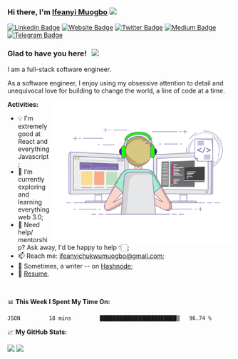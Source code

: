 ### Hi there, I'm <a href="https://ifeanyimuogbo.me" target="_blank">Ifeanyi Muogbo</a> <img src="https://media.giphy.com/media/hvRJCLFzcasrR4ia7z/giphy.gif" width="25px">

[![Linkedin Badge](https://img.shields.io/badge/-LinkedIn-0e76a8?style=flat-square&logo=Linkedin&logoColor=white)](https://linkedin.com/in/feanyichukwu-muogbo)
[![Website Badge](https://img.shields.io/badge/Website-3b5998?style=flat-square&logo=google-chrome&logoColor=white)](https://ifeanyimuogbo.me)
[![Twitter Badge](https://img.shields.io/badge/-Twitter-00acee?style=flat-square&logo=Twitter&logoColor=white)](https://twitter.com/ik_muogbo)
[![Medium Badge](https://img.shields.io/badge/medium-%2312100E.svg?&style=for-square&logo=medium&logoColor=white)](https://medium.com/@ifeanyimuogbo)
[![Telegram Badge](https://img.shields.io/badge/-Telegram-0088cc?style=flat-square&logo=Telegram&logoColor=white)](https://t.me/ifeanyi_md)


### Glad to have you here! &nbsp; ![](https://visitor-badge.glitch.me/badge?page_id=ifeanyimuogbo.ifeanyimuogbo)

I am a full-stack software engineer.

As a software engineer, I enjoy using my obsessive attention to detail and unequivocal love for building to change the world, a line of code at a time. 

<img align="right" alt="GIF" src="https://github.com/ifeanyimuogbo/ifeanyimuogbo/blob/main/coding.gif?raw=true" width="408" height="318" />
  

**Activities:**
- 💡 I'm extremely good at React and everything Javascript;
- 🚀 I’m currently exploring and learning everything web 3.0;
- 💬 Need help/ mentorship? Ask away, I'd be happy to help 👇🏻;
- 📫 Reach me: ifeanyichukwumuogbo@gmail.com;
- 📝 Sometimes, a writer -- on [Hashnode](https://blog.ifeanyimuogbo.me);
- 📝 [Resume](https://drive.google.com/file/d/1TFVbCSlWrVQFxwG7uavvleoGJvHfrwYJ/view?usp=sharing).

</br>

📊 **This Week I Spent My Time On:**
<!--START_SECTION:waka-->
```text
JSON         18 mins         ████████████████████████▒   96.74 % 
```
<!--END_SECTION:waka-->


📈 **My GitHub Stats:**

<p>
  <img height="180em" src="https://github-readme-stats.vercel.app/api?username=ifeanyimuogbo&show_icons=true&hide_border=true&&count_private=true&include_all_commits=true" />
  <img height="180em" src="https://github-readme-stats.vercel.app/api/top-langs/?username=ifeanyimuogbo&show_icons=true&hide_border=true&layout=compact&langs_count=8"/>
</p>
